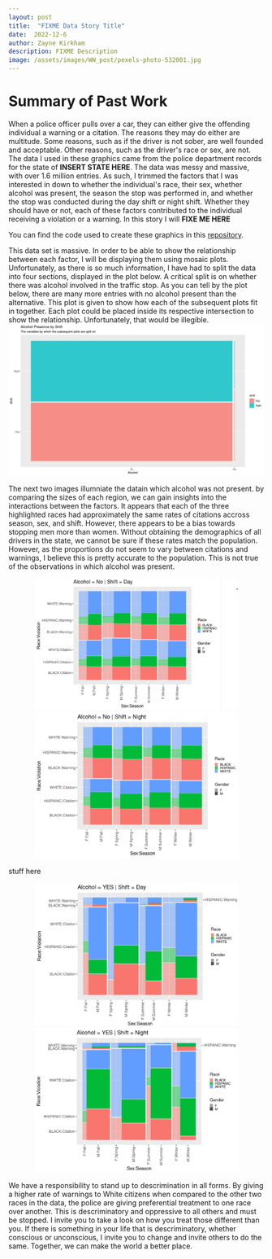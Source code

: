 ```yaml
---
layout: post
title:  "FIXME Data Story Title"
date:  2022-12-6
author: Zayne Kirkham
description: FIXME Description 
image: /assets/images/WW_post/pexels-photo-532001.jpg
---
```


# Summary of Past Work
When a police officer pulls over a car, they can either give the offending individual a warning or a citation. The reasons they may do either are multitude. Some reasons, such as if the driver is not sober, are well founded and acceptable. Other reasons, such as the driver's race or sex, are not. The data I used in these graphics came from the police department records for the state of **INSERT STATE HERE**. The data was messy and massive, with over 1.6 million entries. As such, I trimmed the factors that I was interested in down to whether the individual's race, their sex, whether alcohol was present, the season the stop was performed in, and whether the stop was conducted during the day shift or night shift. Whether they should have or not, each of these factors contributed to the individual receiving a violation or a warning. In this story I will **FIXE ME HERE**

You can find the code used to create these graphics in this [repository](https://github.com/zayne-kirkham/386_Data_Story).

This data set is massive. In order to be able to show the relationship between each factor, I will be displaying them using mosaic plots. Unfortunately, as there is so much information, I have had to split the data into four sections, displayed in the plot below. A critical split is on whether there was alcohol involved in the traffic stop. As you can tell by the plot below, there are many more entries with no alcohol present than the alternative. This plot is given to show how each of the subsequent plots fit in together. Each plot could be placed inside its respective intersection to show the relationship. Unfortunately, that would be illegible. 
![FIGURE](https://raw.githubusercontent.com/zayne-kirkham/stat386-projects/main/assets/images/Context%20Plot.png)

The next two images illumniate the datain which alcohol was not present. by comparing the sizes of each region, we can gain insights into the interactions between the factors. It appears that each of the three highlighted races had approximately the same rates of citations accross season, sex, and shift. However, there appears to be a bias towards stopping men more than women. Without obtaining the demographics of all drivers in the state, we cannot be sure if these rates match the population. However, as the proportions do not seem to vary between citations and warnings, I believe this is pretty accurate to the population. This is not true of the observations in which alcohol was present. 
<div align="center">
<img src="https://raw.githubusercontent.com/zayne-kirkham/stat386-projects/main/assets/images/no_alcohol_day.png" alt="" style="width:400px;"/> <img src="https://raw.githubusercontent.com/zayne-kirkham/stat386-projects/main/assets/images/no_alcohol_night.png" alt="" style="width:400px;"/> 
<div align="left">

 stuff here
 
<div align="center">
<img src="https://raw.githubusercontent.com/zayne-kirkham/stat386-projects/main/assets/images/alcohol_day.png" alt="" style="width:400px;"/> <img src="https://raw.githubusercontent.com/zayne-kirkham/stat386-projects/main/assets/images/alcohol_night.png" alt="" style="width:400px;"/> 
<div align="left">
  
  


 We have a responsibility to stand up to descrimination in all forms. By giving a higher rate of warnings to White citizens when compared to the other two races in the data, the police are giving preferential treatment to one race over another. This is descriminatory and oppressive to all others and must be stopped. I invite you to take a look on how you treat those different than you. If there is something in your life that is descriminatory, whether conscious or unconscious, I invite you to change and invite others to do the same. Together, we can make the world a better place. 
  
